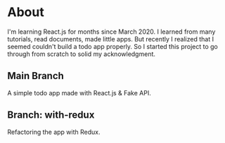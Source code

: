 # About

I'm learning React.js for months since March 2020. I learned from many tutorials, read documents, made little apps. But recently I realized that I seemed couldn't build a todo app properly. So I started this project to go through from scratch to solid my acknowledgment.

## Main Branch

A simple todo app made with React.js & Fake API.

## Branch: with-redux

Refactoring the app with Redux.
